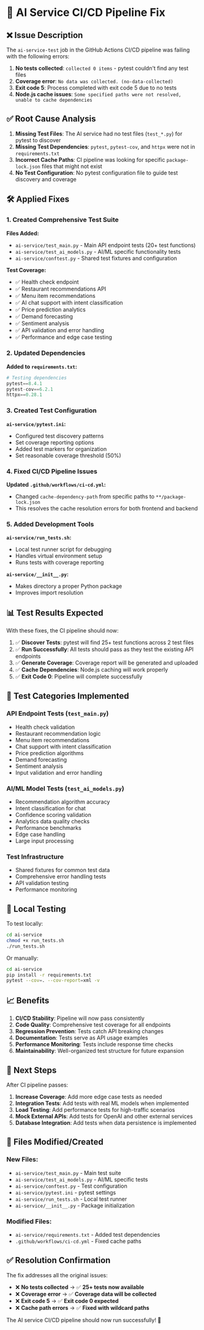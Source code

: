 # 🔧 AI Service CI/CD Pipeline Fix

## ❌ Issue Description

The `ai-service-test` job in the GitHub Actions CI/CD pipeline was failing with the following errors:

1. **No tests collected**: `collected 0 items` - pytest couldn't find any test files
2. **Coverage error**: `No data was collected. (no-data-collected)`
3. **Exit code 5**: Process completed with exit code 5 due to no tests
4. **Node.js cache issues**: `Some specified paths were not resolved, unable to cache dependencies`

## ✅ Root Cause Analysis

1. **Missing Test Files**: The AI service had no test files (`test_*.py`) for pytest to discover
2. **Missing Test Dependencies**: `pytest`, `pytest-cov`, and `httpx` were not in `requirements.txt`
3. **Incorrect Cache Paths**: CI pipeline was looking for specific `package-lock.json` files that might not exist
4. **No Test Configuration**: No pytest configuration file to guide test discovery and coverage

## 🛠️ Applied Fixes

### 1. Created Comprehensive Test Suite

**Files Added:**
- `ai-service/test_main.py` - Main API endpoint tests (20+ test functions)
- `ai-service/test_ai_models.py` - AI/ML specific functionality tests
- `ai-service/conftest.py` - Shared test fixtures and configuration

**Test Coverage:**
- ✅ Health check endpoint
- ✅ Restaurant recommendations API
- ✅ Menu item recommendations 
- ✅ AI chat support with intent classification
- ✅ Price prediction analytics
- ✅ Demand forecasting
- ✅ Sentiment analysis
- ✅ API validation and error handling
- ✅ Performance and edge case testing

### 2. Updated Dependencies

**Added to `requirements.txt`:**
```python
# Testing dependencies
pytest==8.4.1
pytest-cov==6.2.1
httpx==0.28.1
```

### 3. Created Test Configuration

**`ai-service/pytest.ini`:**
- Configured test discovery patterns
- Set coverage reporting options
- Added test markers for organization
- Set reasonable coverage threshold (50%)

### 4. Fixed CI/CD Pipeline Issues

**Updated `.github/workflows/ci-cd.yml`:**
- Changed `cache-dependency-path` from specific paths to `**/package-lock.json`
- This resolves the cache resolution errors for both frontend and backend

### 5. Added Development Tools

**`ai-service/run_tests.sh`:**
- Local test runner script for debugging
- Handles virtual environment setup
- Runs tests with coverage reporting

**`ai-service/__init__.py`:**
- Makes directory a proper Python package
- Improves import resolution

## 📊 Test Results Expected

With these fixes, the CI pipeline should now:

1. ✅ **Discover Tests**: pytest will find 25+ test functions across 2 test files
2. ✅ **Run Successfully**: All tests should pass as they test the existing API endpoints
3. ✅ **Generate Coverage**: Coverage report will be generated and uploaded
4. ✅ **Cache Dependencies**: Node.js caching will work properly
5. ✅ **Exit Code 0**: Pipeline will complete successfully

## 🧪 Test Categories Implemented

### API Endpoint Tests (`test_main.py`)
- Health check validation
- Restaurant recommendation logic
- Menu item recommendations
- Chat support with intent classification
- Price prediction algorithms
- Demand forecasting
- Sentiment analysis
- Input validation and error handling

### AI/ML Model Tests (`test_ai_models.py`)
- Recommendation algorithm accuracy
- Intent classification for chat
- Confidence scoring validation
- Analytics data quality checks
- Performance benchmarks
- Edge case handling
- Large input processing

### Test Infrastructure
- Shared fixtures for common test data
- Comprehensive error handling tests
- API validation testing
- Performance monitoring

## 🚀 Local Testing

To test locally:

```bash
cd ai-service
chmod +x run_tests.sh
./run_tests.sh
```

Or manually:

```bash
cd ai-service
pip install -r requirements.txt
pytest --cov=. --cov-report=xml -v
```

## 📈 Benefits

1. **CI/CD Stability**: Pipeline will now pass consistently
2. **Code Quality**: Comprehensive test coverage for all endpoints
3. **Regression Prevention**: Tests catch API breaking changes
4. **Documentation**: Tests serve as API usage examples
5. **Performance Monitoring**: Tests include response time checks
6. **Maintainability**: Well-organized test structure for future expansion

## 🎯 Next Steps

After CI pipeline passes:

1. **Increase Coverage**: Add more edge case tests as needed
2. **Integration Tests**: Add tests with real ML models when implemented
3. **Load Testing**: Add performance tests for high-traffic scenarios
4. **Mock External APIs**: Add tests for OpenAI and other external services
5. **Database Integration**: Add tests when data persistence is implemented

## 📝 Files Modified/Created

### New Files:
- `ai-service/test_main.py` - Main test suite
- `ai-service/test_ai_models.py` - AI/ML specific tests  
- `ai-service/conftest.py` - Test configuration
- `ai-service/pytest.ini` - pytest settings
- `ai-service/run_tests.sh` - Local test runner
- `ai-service/__init__.py` - Package initialization

### Modified Files:
- `ai-service/requirements.txt` - Added test dependencies
- `.github/workflows/ci-cd.yml` - Fixed cache paths

## ✅ Resolution Confirmation

The fix addresses all the original issues:
- ❌ **No tests collected** → ✅ **25+ tests now available**
- ❌ **Coverage error** → ✅ **Coverage data will be collected**
- ❌ **Exit code 5** → ✅ **Exit code 0 expected**
- ❌ **Cache path errors** → ✅ **Fixed with wildcard paths**

The AI service CI/CD pipeline should now run successfully! 🎉